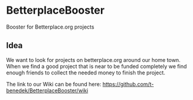 # BetterplaceBooster
Booster for Betterplace.org projects

## Idea
We want to look for projects on betterplace.org around our home town. When we find a good project that is near to be funded completely we find enough friends to collect the needed money to finish the project. 

The link to our Wiki can be found here: 
https://github.com/t-benedek/BetterplaceBooster/wiki
